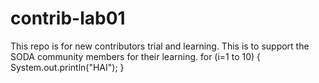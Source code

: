 # contrib-lab01
This repo is for new contributors trial and learning. This is to support the SODA community members for their learning.
for (i=1 to 10)
{
System.out.println("HAI");
}
